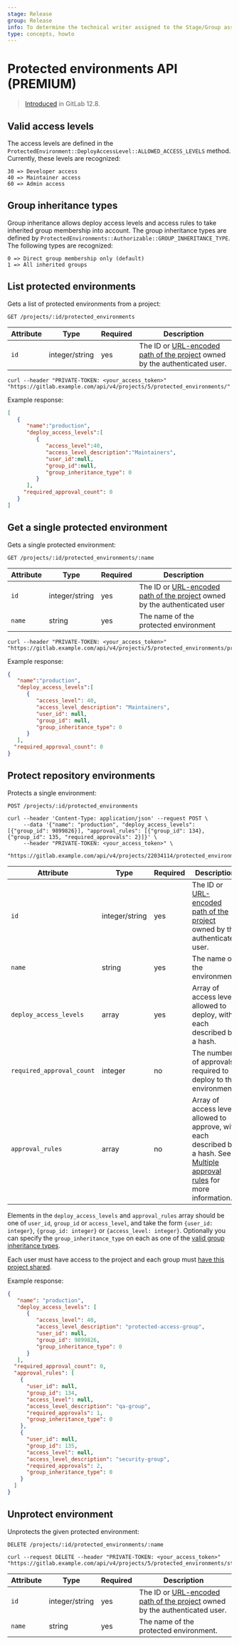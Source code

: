 ```yaml
---
stage: Release
group: Release
info: To determine the technical writer assigned to the Stage/Group associated with this page, see https://about.gitlab.com/handbook/engineering/ux/technical-writing/#assignments
type: concepts, howto
---
```


# Protected environments API **(PREMIUM)**

> [Introduced](https://gitlab.com/gitlab-org/gitlab/-/issues/30595) in GitLab 12.8.

## Valid access levels

The access levels are defined in the `ProtectedEnvironment::DeployAccessLevel::ALLOWED_ACCESS_LEVELS` method.
Currently, these levels are recognized:

```plaintext
30 => Developer access
40 => Maintainer access
60 => Admin access
```

## Group inheritance types

Group inheritance allows deploy access levels and access rules to take inherited group membership into account. The group inheritance types are defined by `ProtectedEnvironments::Authorizable::GROUP_INHERITANCE_TYPE`.
The following types are recognized:

```plaintext
0 => Direct group membership only (default)
1 => All inherited groups
```

## List protected environments

Gets a list of protected environments from a project:

```plaintext
GET /projects/:id/protected_environments
```

| Attribute | Type | Required | Description |
| --------- | ---- | -------- | ----------- |
| `id` | integer/string | yes | The ID or [URL-encoded path of the project](index.md#namespaced-path-encoding) owned by the authenticated user. |

```shell
curl --header "PRIVATE-TOKEN: <your_access_token>" "https://gitlab.example.com/api/v4/projects/5/protected_environments/"
```

Example response:

```json
[
   {
      "name":"production",
      "deploy_access_levels":[
         {
            "access_level":40,
            "access_level_description":"Maintainers",
            "user_id":null,
            "group_id":null,
            "group_inheritance_type": 0
         }
      ],
     "required_approval_count": 0
   }
]
```

## Get a single protected environment

Gets a single protected environment:

```plaintext
GET /projects/:id/protected_environments/:name
```

| Attribute | Type | Required | Description |
| --------- | ---- | -------- | ----------- |
| `id` | integer/string | yes | The ID or [URL-encoded path of the project](index.md#namespaced-path-encoding) owned by the authenticated user |
| `name` | string | yes | The name of the protected environment |

```shell
curl --header "PRIVATE-TOKEN: <your_access_token>" "https://gitlab.example.com/api/v4/projects/5/protected_environments/production"
```

Example response:

```json
{
   "name":"production",
   "deploy_access_levels":[
      {
         "access_level": 40,
         "access_level_description": "Maintainers",
         "user_id": null,
         "group_id": null,
         "group_inheritance_type": 0
      }
   ],
  "required_approval_count": 0
}
```

## Protect repository environments

Protects a single environment:

```plaintext
POST /projects/:id/protected_environments
```

```shell
curl --header 'Content-Type: application/json' --request POST \
     --data '{"name": "production", "deploy_access_levels": [{"group_id": 9899826}], "approval_rules": [{"group_id": 134}, {"group_id": 135, "required_approvals": 2}]}' \
     --header "PRIVATE-TOKEN: <your_access_token>" \
     "https://gitlab.example.com/api/v4/projects/22034114/protected_environments"
```

| Attribute | Type | Required | Description |
| --------- | ---- | -------- | ----------- |
| `id`                            | integer/string | yes | The ID or [URL-encoded path of the project](index.md#namespaced-path-encoding) owned by the authenticated user. |
| `name`                          | string         | yes | The name of the environment. |
| `deploy_access_levels`          | array          | yes | Array of access levels allowed to deploy, with each described by a hash. |
| `required_approval_count` | integer        | no       | The number of approvals required to deploy to this environment. |
| `approval_rules`                | array          | no  | Array of access levels allowed to approve, with each described by a hash. See [Multiple approval rules](../ci/environments/deployment_approvals.md#multiple-approval-rules) for more information. |

Elements in the `deploy_access_levels` and `approval_rules` array should be one of `user_id`, `group_id` or
`access_level`, and take the form `{user_id: integer}`, `{group_id: integer}` or
`{access_level: integer}`. Optionally you can specify the `group_inheritance_type` on each as one of the [valid group inheritance types](#group-inheritance-types).

Each user must have access to the project and each group must [have this project shared](../user/project/members/share_project_with_groups.md).

Example response:

```json
{
   "name": "production",
   "deploy_access_levels": [
      {
         "access_level": 40,
         "access_level_description": "protected-access-group",
         "user_id": null,
         "group_id": 9899826,
         "group_inheritance_type": 0
      }
   ],
  "required_approval_count": 0,
  "approval_rules": [
    {
      "user_id": null,
      "group_id": 134,
      "access_level": null,
      "access_level_description": "qa-group",
      "required_approvals": 1,
      "group_inheritance_type": 0
    },
    {
      "user_id": null,
      "group_id": 135,
      "access_level": null,
      "access_level_description": "security-group",
      "required_approvals": 2,
      "group_inheritance_type": 0
    }
  ]
}
```

## Unprotect environment

Unprotects the given protected environment:

```plaintext
DELETE /projects/:id/protected_environments/:name
```

```shell
curl --request DELETE --header "PRIVATE-TOKEN: <your_access_token>" "https://gitlab.example.com/api/v4/projects/5/protected_environments/staging"
```

| Attribute | Type | Required | Description |
| --------- | ---- | -------- | ----------- |
| `id` | integer/string | yes | The ID or [URL-encoded path of the project](index.md#namespaced-path-encoding) owned by the authenticated user. |
| `name` | string | yes | The name of the protected environment. |
